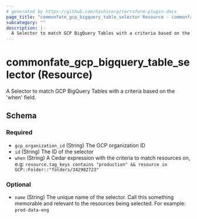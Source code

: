 ```yaml
---
# generated by https://github.com/hashicorp/terraform-plugin-docs
page_title: "commonfate_gcp_bigquery_table_selector Resource - commonfate"
subcategory: ""
description: |-
  A Selector to match GCP BigQuery Tables with a criteria based on the 'when' field.
---
```


# commonfate_gcp_bigquery_table_selector (Resource)

A Selector to match GCP BigQuery Tables with a criteria based on the 'when' field.



<!-- schema generated by tfplugindocs -->
## Schema

### Required

- `gcp_organization_id` (String) The GCP organization ID
- `id` (String) The ID of the selector
- `when` (String) A Cedar expression with the criteria to match resources on, e.g: `resource.tag_keys contains "production" && resource in GCP::Folder::"folders/342982723"`

### Optional

- `name` (String) The unique name of the selector. Call this something memorable and relevant to the resources being selected. For example: `prod-data-eng`


